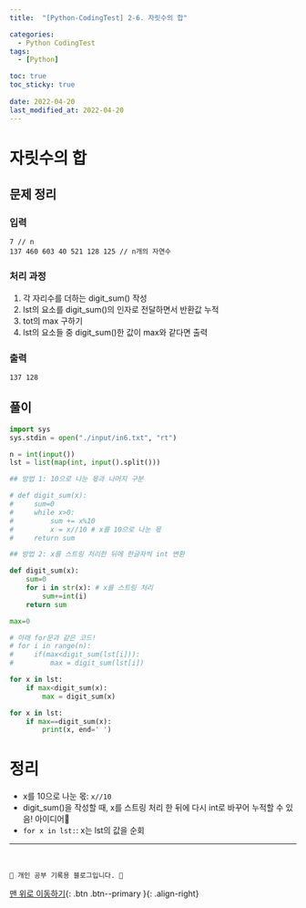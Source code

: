 ```yaml
---
title:  "[Python-CodingTest] 2-6. 자릿수의 합"

categories:
  - Python CodingTest
tags:
  - [Python]

toc: true
toc_sticky: true
 
date: 2022-04-20
last_modified_at: 2022-04-20
---
```


# 자릿수의 합
## 문제 정리
### 입력
```
7 // n
137 460 603 40 521 128 125 // n개의 자연수
```
### 처리 과정
1. 각 자리수를 더하는 digit_sum() 작성
2. lst의 요소를 digit_sum()의 인자로 전달하면서 반환값 누적
3. tot의 max 구하기
4. lst의 요소들 중 digit_sum()한 값이 max와 같다면 출력

### 출력
```
137 128
```

## 풀이
```py
import sys
sys.stdin = open("./input/in6.txt", "rt")

n = int(input())
lst = list(map(int, input().split()))

## 방법 1: 10으로 나눈 몫과 나머지 구분

# def digit_sum(x):
#     sum=0
#     while x>0:
#         sum += x%10
#         x = x//10 # x를 10으로 나눈 몫
#     return sum

## 방법 2: x를 스트링 처리한 뒤에 한글자씩 int 변환

def digit_sum(x): 
    sum=0
    for i in str(x): # x를 스트링 처리
        sum+=int(i)
    return sum

max=0

# 아래 for문과 같은 코드!
# for i in range(n):
#     if(max<digit_sum(lst[i])):
#         max = digit_sum(lst[i])

for x in lst:
    if max<digit_sum(x):
        max = digit_sum(x)

for x in lst:
    if max==digit_sum(x):
        print(x, end=' ')
```

# 정리
- x를 10으로 나눈 몫: `x//10`
- digit_sum()을 작성할 때, x를 스트링 처리 한 뒤에 다시 int로 바꾸어 누적할 수 있음! 아이디어🌟
- `for x in lst:`: x는 lst의 값을 순회


***
<br>

    💛 개인 공부 기록용 블로그입니다. 👻

[맨 위로 이동하기](#){: .btn .btn--primary }{: .align-right}